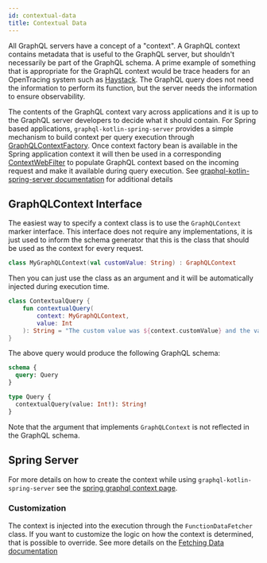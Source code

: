 ```yaml
---
id: contextual-data
title: Contextual Data
---
```


All GraphQL servers have a concept of a "context". A GraphQL context contains metadata that is useful to the GraphQL
server, but shouldn't necessarily be part of the GraphQL schema. A prime example of something that is appropriate
for the GraphQL context would be trace headers for an OpenTracing system such as
[Haystack](https://expediadotcom.github.io/haystack). The GraphQL query does not need the information to perform
its function, but the server needs the information to ensure observability.

The contents of the GraphQL context vary across applications and it is up to the GraphQL server developers to decide
what it should contain. For Spring based applications, `graphql-kotlin-spring-server` provides a simple mechanism to
build context per query execution through
[GraphQLContextFactory](https://github.com/ExpediaGroup/graphql-kotlin/blob/master/graphql-kotlin-spring-server/src/main/kotlin/com/expediagroup/graphql/spring/execution/GraphQLContextFactory.kt).
Once context factory bean is available in the Spring application context it will then be used in a corresponding
[ContextWebFilter](https://github.com/ExpediaGroup/graphql-kotlin/blob/master/graphql-kotlin-spring-server/src/main/kotlin/com/expediagroup/graphql/spring/execution/ContextWebFilter.kt)
to populate GraphQL context based on the incoming request and make it available during query execution. See [graphql-kotlin-spring-server documentation](../../spring-server/spring-graphql-context.md)
for additional details

## GraphQLContext Interface

The easiest way to specify a context class is to use the `GraphQLContext` marker interface. This interface does not require any implementations,
it is just used to inform the schema generator that this is the class that should be used as the context for every request.

```kotlin
class MyGraphQLContext(val customValue: String) : GraphQLContext
```

Then you can just use the class as an argument and it will be automatically injected during execution time.

```kotlin
class ContextualQuery {
    fun contextualQuery(
        context: MyGraphQLContext,
        value: Int
    ): String = "The custom value was ${context.customValue} and the value was $value"
}
```

The above query would produce the following GraphQL schema:

```graphql
schema {
  query: Query
}

type Query {
  contextualQuery(value: Int!): String!
}
```

Note that the argument that implements `GraphQLContext` is not reflected in the GraphQL schema.

## Spring Server
For more details on how to create the context while using `graphql-kotlin-spring-server` see the [spring graphql context page](../../spring-server/spring-graphql-context.md).

### Customization
The context is injected into the execution through the `FunctionDataFetcher` class. If you want to customize the logic on how the context is determined, that is possible to override. See more details on the [Fetching Data documentation](./fetching-data)
